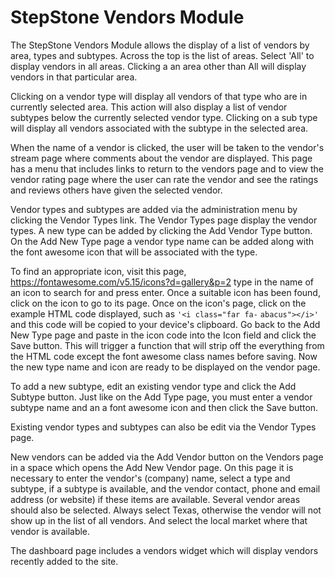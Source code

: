 # StepStone Vendors Module 

The StepStone Vendors Module allows the display of a list of vendors by area, types and 
subtypes. Across the top is the list of areas. Select 'All' to display vendors in all areas. 
Clicking a an area other than All will display vendors in that particular area. 
 
Clicking on a vendor type will display all vendors of that type who are in currently selected 
area. This action will also display a list of vendor subtypes below the currently selected vendor 
type. Clicking on a sub type will display all vendors associated with the subtype in the selected 
area. 
 
When the name of a vendor is clicked, the user will be taken to the vendor's stream page 
where comments about the vendor are displayed. This page has a menu that includes links to 
return to the vendors page and to view the vendor rating page where the user can rate the 
vendor and see the ratings and reviews others have given the selected vendor. 
 
Vendor types and subtypes are added via the administration menu by clicking the Vendor 
Types link. The Vendor Types page display the vendor types. A new type can be added by 
clicking the Add Vendor Type button. On the Add New Type page a vendor type name can be 
added along with the font awesome icon that will be associated with the type.  
 
To find an appropriate icon, visit this page, 
https://fontawesome.com/v5.15/icons?d=gallery&p=2 type in the name of an icon to search for 
and press enter. Once a suitable icon has been found, click on the icon to go to its page. Once 
on the icon's page, click on the example HTML code displayed, such as `'<i class="far fa-`
`abacus"></i>'` and this code will be copied to your device's clipboard. Go back to the Add 
New Type page and paste in the icon code into the Icon field and click the Save button. This 
will trigger a function that will strip off the everything from the HTML code except the font 
awesome class names before saving. Now the new type name and icon are ready to be 
displayed on the vendor page. 
 
To add a new subtype, edit an existing vendor type and click the Add Subtype button. Just like 
on the Add Type page, you must enter a vendor subtype name and an a font awesome icon 
and then click the Save button. 
 
Existing vendor types and subtypes can also be edit via the Vendor Types page. 
 
New vendors can be added via the Add Vendor button on the Vendors page in a space which 
opens the Add New Vendor page. On this page it is necessary to enter the vendor's (company) 
name, select a type and subtype, if a subtype is available, and the vendor contact, phone and 
email address (or website) if these items are available. Several vendor areas should also be 
selected. Always select Texas, otherwise the vendor will not show up in the list of all vendors. 
And select the local market where that vendor is available. 
 
The dashboard page includes a vendors widget which will display vendors recently added to 
the site.  
